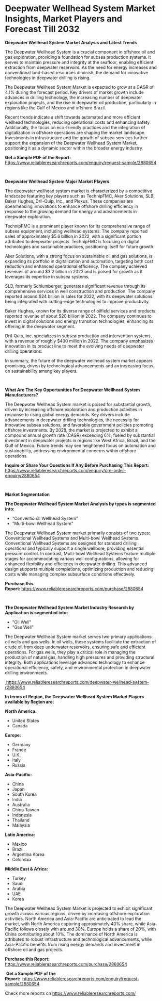 <p><h1>Deepwater Wellhead System Market Insights, Market Players and Forecast Till 2032</h1></p><p><strong>Deepwater Wellhead System Market Analysis and Latest Trends</strong></p>
<p><p>The Deepwater Wellhead System is a crucial component in offshore oil and gas exploration, providing a foundation for subsea production systems. It serves to maintain pressure and integrity at the seafloor, enabling efficient extraction from deepwater reservoirs. As the need for energy increases and conventional land-based resources diminish, the demand for innovative technologies in deepwater drilling is rising.</p><p>The Deepwater Wellhead System Market is expected to grow at a CAGR of 4.1% during the forecast period. Key drivers of market growth include advances in drilling technology, the increasing number of deepwater exploration projects, and the rise in deepwater oil production, particularly in regions like the Gulf of Mexico and offshore Brazil. </p><p>Recent trends indicate a shift towards automated and more efficient wellhead technologies, reducing operational costs and enhancing safety. Additionally, the focus on eco-friendly practices and the integration of digitalization in offshore operations are shaping the market landscape. Investments in infrastructure and the growth of subsea services further support the expansion of the Deepwater Wellhead System Market, positioning it as a dynamic sector within the broader energy industry.</p></p>
<p><strong>Get a Sample PDF of the Report:&nbsp;</strong> <a href="https://www.reliableresearchreports.com/enquiry/request-sample/2880654?utm_campaign=2984&utm_medium=2&utm_source=Github&utm_content=ia&utm_term=12032025&utm_id=deepwater-wellhead-system">https://www.reliableresearchreports.com/enquiry/request-sample/2880654</a></p>
<p>&nbsp;</p>
<p><strong>Deepwater Wellhead System Major Market Players</strong></p>
<p><p>The deepwater wellhead system market is characterized by a competitive landscape featuring key players such as TechnipFMC, Aker Solutions, SLB, Baker Hughes, Dril-Quip, Inc., and Plexus. These companies are spearheading innovations to enhance offshore drilling efficiency in response to the growing demand for energy and advancements in deepwater exploration.</p><p>TechnipFMC is a prominent player known for its comprehensive range of subsea equipment, including wellhead systems. The company reported sales of approximately $5.6 billion in 2022, with a significant portion attributed to deepwater projects. TechnipFMC is focusing on digital technologies and sustainable practices, positioning itself for future growth.</p><p>Aker Solutions, with a strong focus on sustainable oil and gas solutions, is expanding its portfolio in digitalization and automation, targeting both cost reduction and enhanced operational efficiency. The company achieved revenues of around $3.2 billion in 2022 and is poised for growth as it leverages its expertise in subsea systems.</p><p>SLB, formerly Schlumberger, generates significant revenue through its comprehensive services in well construction and production. The company reported around $24 billion in sales for 2022, with its deepwater solutions being integrated with cutting-edge technologies to improve productivity.</p><p>Baker Hughes, known for its diverse range of oilfield services and products, reported revenue of about $20 billion in 2022. The company continues to invest in digital solutions and energy transition technologies, enhancing its offering in the deepwater segment.</p><p>Dril-Quip, Inc. specializes in subsea production and intervention systems, with a revenue of roughly $400 million in 2022. The company emphasizes innovation in its product line to meet the evolving needs of deepwater drilling operations.</p><p>In summary, the future of the deepwater wellhead system market appears promising, driven by technological advancements and an increasing focus on sustainability among key players.</p></p>
<p>&nbsp;</p>
<p><strong>What Are The Key Opportunities For Deepwater Wellhead System Manufacturers?</strong></p>
<p><p>The Deepwater Wellhead System market is poised for substantial growth, driven by increasing offshore exploration and production activities in response to rising global energy demands. Key drivers include advancements in deepwater drilling technologies, the necessity for innovative subsea solutions, and favorable government policies promoting offshore investments. By 2028, the market is projected to exhibit a compound annual growth rate (CAGR) exceeding 6%, fueled by substantial investment in deepwater projects in regions like West Africa, Brazil, and the Gulf of Mexico. Future trends may see heightened focus on automation and sustainability, addressing environmental concerns within offshore operations.</p></p>
<p><strong>Inquire or Share Your Questions If Any Before Purchasing This Report:</strong> <a href="https://www.reliableresearchreports.com/enquiry/pre-order-enquiry/2880654?utm_campaign=2984&utm_medium=2&utm_source=Github&utm_content=ia&utm_term=12032025&utm_id=deepwater-wellhead-system">https://www.reliableresearchreports.com/enquiry/pre-order-enquiry/2880654</a></p>
<p>&nbsp;</p>
<p><strong>Market Segmentation</strong></p>
<p><strong>The Deepwater Wellhead System Market Analysis by types is segmented into:</strong></p>
<p><ul><li>"Conventional Wellhead System"</li><li>"Multi-bowl Wellhead System"</li></ul></p>
<p><p>The Deepwater Wellhead System market primarily consists of two types: Conventional Wellhead Systems and Multi-bowl Wellhead Systems. Conventional Wellhead Systems are designed for standard drilling operations and typically support a single wellbore, providing essential pressure control. In contrast, Multi-bowl Wellhead Systems feature multiple stages for accommodating various well configurations, allowing for enhanced flexibility and efficiency in deepwater drilling. This advanced design supports multiple completions, optimizing production and reducing costs while managing complex subsurface conditions effectively.</p></p>
<p><strong>Purchase this Report:&nbsp;</strong><a href="https://www.reliableresearchreports.com/purchase/2880654?utm_campaign=2984&utm_medium=2&utm_source=Github&utm_content=ia&utm_term=12032025&utm_id=deepwater-wellhead-system">https://www.reliableresearchreports.com/purchase/2880654</a></p>
<p>&nbsp;</p>
<p><strong>The Deepwater Wellhead System Market Industry Research by Application is segmented into:</strong></p>
<p><ul><li>"Oil Well"</li><li>"Gas Well"</li></ul></p>
<p><p>The Deepwater Wellhead System market serves two primary applications: oil wells and gas wells. In oil wells, these systems facilitate the extraction of crude oil from deep underwater reservoirs, ensuring safe and efficient operations. For gas wells, they play a critical role in managing the production of natural gas, handling high pressures and providing structural integrity. Both applications leverage advanced technology to enhance operational efficiency, safety, and environmental protection in deepwater drilling environments.</p></p>
<p><a href="https://www.reliableresearchreports.com/deepwater-wellhead-system-r2880654?utm_campaign=2984&utm_medium=2&utm_source=Github&utm_content=ia&utm_term=12032025&utm_id=deepwater-wellhead-system">&nbsp;https://www.reliableresearchreports.com/deepwater-wellhead-system-r2880654</a></p>
<p><strong>In terms of Region, the Deepwater Wellhead System Market Players available by Region are:</strong></p>
<p>
    <p> <strong> North America: </strong>
        <ul>
            <li>United States</li>
            <li>Canada</li>
        </ul>
        </p> 
    <p> <strong> Europe: </strong>
        <ul>
            <li>Germany</li>
            <li>France</li>
            <li>U.K.</li>
            <li>Italy</li>
            <li>Russia</li>
        </ul>
        </p> 
    <p> <strong> Asia-Pacific: </strong>
        <ul>
            <li>China</li>
            <li>Japan</li>
            <li>South Korea</li>
            <li>India</li>
            <li>Australia</li>
            <li>China Taiwan</li>
            <li>Indonesia</li>
            <li>Thailand</li>
            <li>Malaysia</li>
        </ul>
        </p> 
    <p> <strong> Latin America: </strong>
        <ul>
            <li>Mexico</li>
            <li>Brazil</li>
            <li>Argentina Korea</li>
            <li>Colombia</li>
        </ul>
        </p> 
    <p> <strong> Middle East & Africa: </strong>
        <ul>
            <li>Turkey</li>
            <li>Saudi</li>
            <li>Arabia</li>
            <li>UAE</li>
            <li>Korea</li>
        </ul>
    </p>
    </p>
<p><p>The Deepwater Wellhead System Market is projected to exhibit significant growth across various regions, driven by increasing offshore exploration activities. North America and Asia-Pacific are anticipated to lead the market, with North America capturing approximately 40% share, while Asia-Pacific follows closely with around 30%. Europe holds a share of 20%, with China contributing about 10%. The dominance of North America is attributed to robust infrastructure and technological advancements, while Asia-Pacific benefits from rising energy demands and investment in offshore oil and gas projects.</p></p>
<p><strong>Purchase this Report: </strong><a href="https://www.reliableresearchreports.com/purchase/2880654?utm_campaign=2984&utm_medium=2&utm_source=Github&utm_content=ia&utm_term=12032025&utm_id=deepwater-wellhead-system">https://www.reliableresearchreports.com/purchase/2880654</a></p>
<p>&nbsp;<strong>Get a Sample PDF of the Report:&nbsp;&nbsp;</strong><a href="https://www.reliableresearchreports.com/enquiry/request-sample/2880654?utm_campaign=2984&utm_medium=2&utm_source=Github&utm_content=ia&utm_term=12032025&utm_id=deepwater-wellhead-system">https://www.reliableresearchreports.com/enquiry/request-sample/2880654</a></p>
<p><strong></strong></p>
<p>Check more reports on <a href="https://www.reliableresearchreports.com/?utm_campaign=2984&utm_medium=2&utm_source=Github&utm_content=ia&utm_term=12032025&utm_id=deepwater-wellhead-system">https://www.reliableresearchreports.com/</a></p>
